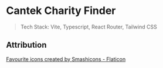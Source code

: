 # Cantek Charity Finder

> Tech Stack: Vite, Typescript, React Router, Tailwind CSS

## Attribution
<a href="https://www.flaticon.com/free-icons/favourite" title="favourite icons">Favourite icons created by Smashicons - Flaticon</a>  
